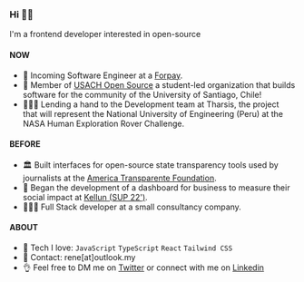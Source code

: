 ### Hi 👋🏽

I'm a frontend developer interested in open-source

#### NOW

- 🚀 Incoming Software Engineer at a [Forpay](https://www.forpay.cl/).
- 🦁 Member of [USACH Open Source](https://github.com/open-source-usach) a student-led organization that builds software for the community of the University of Santiago, Chile!
- 🧑🏽‍🚀 Lending a hand to the Development team at Tharsis, the project that will represent the National University of Engineering (Peru) at the NASA Human Exploration Rover Challenge.

#### BEFORE

- 🏛️ Built interfaces for open-source state transparency tools used by journalists at the [America Transparente Foundation](http://americatransparente.org/).
- 🧩 Began the development of a dashboard for business to measure their social impact at [Kellun (SUP 22')](https://www.kellun.org/).
- 🧑🏽‍💻 Full Stack developer at a small consultancy company.

#### ABOUT

- 💖 Tech I love:  `JavaScript` `TypeScript` `React` `Tailwind CSS`
- 📩 Contact: rene[at]outlook.my
- 👌 Feel free to DM me on [Twitter](https://twitter.com/panquequelol) or connect with me on [Linkedin](https://www.linkedin.com/in/renecaceresdeveloper/)
